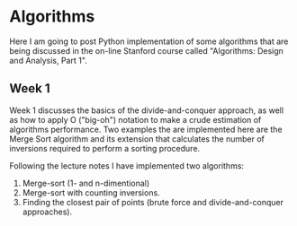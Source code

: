 # Algorithms  

Here I am going to post Python implementation of some algorithms that are being discussed in the on-line Stanford course called "Algorithms: Design and Analysis, Part 1". 

## Week 1

Week 1 discusses the basics of the divide-and-conquer approach, as well as how to apply O ("big-oh") notation to make a crude estimation of algorithms performance. Two examples the are implemented here are the Merge Sort algorithm and its extension that calculates the number of inversions required to perform a sorting procedure. 

Following the lecture notes I have implemented two algorithms: 
1. Merge-sort (1- and n-dimentional) 
2. Merge-sort with counting inversions. 
3. Finding the closest pair of points (brute force and divide-and-conquer approaches).